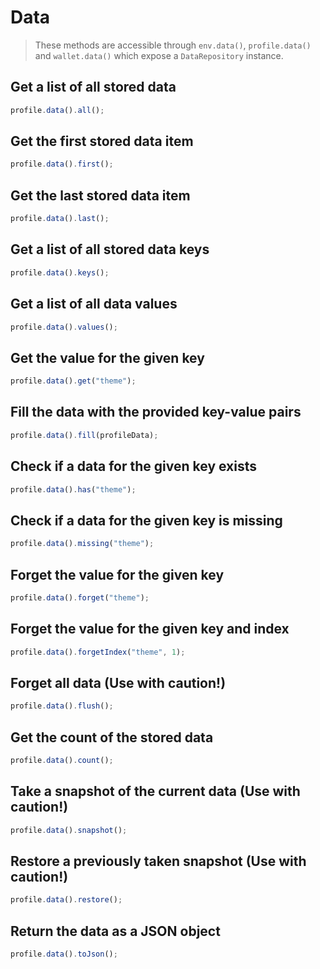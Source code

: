 # Data

> These methods are accessible through `env.data()`, `profile.data()` and `wallet.data()` which expose a `DataRepository` instance.

## Get a list of all stored data

```typescript
profile.data().all();
```

## Get the first stored data item

```typescript
profile.data().first();
```

## Get the last stored data item

```typescript
profile.data().last();
```

## Get a list of all stored data keys

```typescript
profile.data().keys();
```

## Get a list of all data values

```typescript
profile.data().values();
```

## Get the value for the given key

```typescript
profile.data().get("theme");
```

## Fill the data with the provided key-value pairs

```typescript
profile.data().fill(profileData);
```

## Check if a data for the given key exists

```typescript
profile.data().has("theme");
```

## Check if a data for the given key is missing

```typescript
profile.data().missing("theme");
```

## Forget the value for the given key

```typescript
profile.data().forget("theme");
```

## Forget the value for the given key and index

```typescript
profile.data().forgetIndex("theme", 1);
```

## Forget all data (Use with caution!)

```typescript
profile.data().flush();
```

## Get the count of the stored data

```typescript
profile.data().count();
```

## Take a snapshot of the current data (Use with caution!)

```typescript
profile.data().snapshot();
```

## Restore a previously taken snapshot (Use with caution!)

```typescript
profile.data().restore();
```

## Return the data as a JSON object

```typescript
profile.data().toJson();
```
